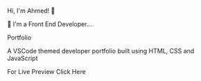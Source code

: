 Hi, I'm Ahmed! 👋

🚀 I'm a Front End Developer...

Portfolio

A VSCode themed developer portfolio built using HTML, CSS and JavaScript

For Live Preview Click Here

